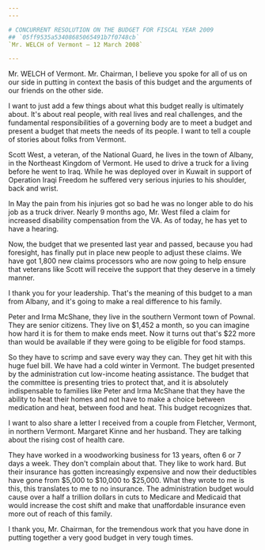 ```yaml
---
---

# CONCURRENT RESOLUTION ON THE BUDGET FOR FISCAL YEAR 2009
## `05ff9535a53408685065491b7f0748cb`
`Mr. WELCH of Vermont — 12 March 2008`

---
```



Mr. WELCH of Vermont. Mr. Chairman, I believe you spoke for all of us 
on our side in putting in context the basis of this budget and the 
arguments of our friends on the other side.

I want to just add a few things about what this budget really is 
ultimately about. It's about real people, with real lives and real 
challenges, and the fundamental responsibilities of a governing body 
are to meet a budget and present a budget that meets the needs of its 
people. I want to tell a couple of stories about folks from Vermont.

Scott West, a veteran, of the National Guard, he lives in the town of 
Albany, in the Northeast Kingdom of Vermont. He used to drive a truck 
for a living before he went to Iraq. While he was deployed over in 
Kuwait in support of Operation Iraqi Freedom he suffered very serious 
injuries to his shoulder, back and wrist.

In May the pain from his injuries got so bad he was no longer able to 
do his job as a truck driver. Nearly 9 months ago, Mr. West filed a 
claim for increased disability compensation from the VA. As of today, 
he has yet to have a hearing.

Now, the budget that we presented last year and passed, because you 
had foresight, has finally put in place new people to adjust these 
claims. We have got 1,800 new claims processors who are now going to 
help ensure that veterans like Scott will receive the support that they 
deserve in a timely manner.

I thank you for your leadership. That's the meaning of this budget to 
a man from Albany, and it's going to make a real difference to his 
family.

Peter and Irma McShane, they live in the southern Vermont town of 
Pownal. They are senior citizens. They live on $1,452 a month, so you 
can imagine how hard it is for them to make ends meet. Now it turns out 
that's $22 more than would be available if they were going to be 
eligible for food stamps.

So they have to scrimp and save every way they can. They get hit with 
this huge fuel bill. We have had a cold winter in Vermont. The budget 
presented by the administration cut low-income heating assistance. The 
budget that the committee is presenting tries to protect that, and it 
is absolutely indispensable to families like Peter and Irma McShane 
that they have the ability to heat their homes and not have to make a 
choice between medication and heat, between food and heat. This budget 
recognizes that.

I want to also share a letter I received from a couple from Fletcher, 
Vermont, in northern Vermont. Margaret Kinne and her husband. They are 
talking about the rising cost of health care.

They have worked in a woodworking business for 13 years, often 6 or 7 
days a week. They don't complain about that. They like to work hard. 
But their insurance has gotten increasingly expensive and now their 
deductibles have gone from $5,000 to $10,000 to $25,000. What they 
wrote to me is this, this translates to me to no insurance. The 
administration budget would cause over a half a trillion dollars in 
cuts to Medicare and Medicaid that would increase the cost shift and 
make that unaffordable insurance even more out of reach of this family.

I thank you, Mr. Chairman, for the tremendous work that you have done 
in putting together a very good budget in very tough times.